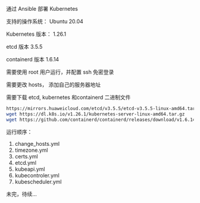 通过 Ansible 部署 Kubernetes
  

支持的操作系统：
  Ubuntu 20.04

Kubernetes 版本：
  1.26.1

etcd 版本
  3.5.5

containerd 版本
  1.6.14

需要使用 root 用户运行，并配置 ssh 免密登录

需要更改 hosts， 添加自己的服务器地址

需要下载 etcd, kubernetes 和containerd 二进制文件
```bash
https://mirrors.huaweicloud.com/etcd/v3.5.5/etcd-v3.5.5-linux-amd64.tar.gz
wget https://dl.k8s.io/v1.26.1/kubernetes-server-linux-amd64.tar.gz
wget https://github.com/containerd/containerd/releases/download/v1.6.14/cri-containerd-cni-1.6.14-linux-amd64.tar.gz
```


运行顺序：
1. change_hosts.yml
2. timezone.yml
3. certs.yml
4. etcd.yml
5. kubeapi.yml
6. kubecontroler.yml
7. kubescheduler.yml

未完，待续...
